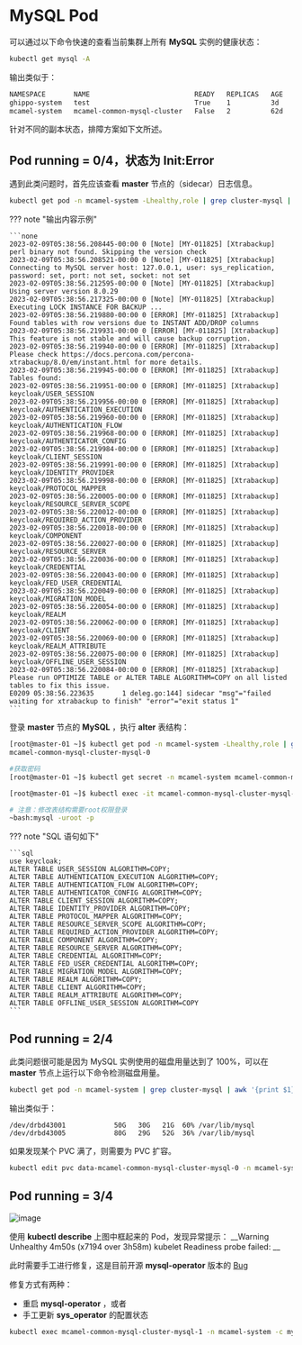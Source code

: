 # MySQL Pod

可以通过以下命令快速的查看当前集群上所有 __MySQL__ 实例的健康状态：

```bash
kubectl get mysql -A
```

输出类似于：

```bash
NAMESPACE       NAME                          READY   REPLICAS   AGE
ghippo-system   test                          True    1          3d
mcamel-system   mcamel-common-mysql-cluster   False   2          62d
```
针对不同的副本状态，排障方案如下文所述。

## Pod running = 0/4，状态为 __Init:Error__ 

遇到此类问题时，首先应该查看 __master__ 节点的（sidecar）日志信息。

```bash
kubectl get pod -n mcamel-system -Lhealthy,role | grep cluster-mysql | grep master | awk '{print $1}' | xargs -I {} kubectl logs -f {} -n mcamel-system -c sidecar
```

??? note "输出内容示例"

    ```none
    2023-02-09T05:38:56.208445-00:00 0 [Note] [MY-011825] [Xtrabackup] perl binary not found. Skipping the version check
    2023-02-09T05:38:56.208521-00:00 0 [Note] [MY-011825] [Xtrabackup] Connecting to MySQL server host: 127.0.0.1, user: sys_replication, password: set, port: not set, socket: not set
    2023-02-09T05:38:56.212595-00:00 0 [Note] [MY-011825] [Xtrabackup] Using server version 8.0.29
    2023-02-09T05:38:56.217325-00:00 0 [Note] [MY-011825] [Xtrabackup] Executing LOCK INSTANCE FOR BACKUP ...
    2023-02-09T05:38:56.219880-00:00 0 [ERROR] [MY-011825] [Xtrabackup] Found tables with row versions due to INSTANT ADD/DROP columns
    2023-02-09T05:38:56.219931-00:00 0 [ERROR] [MY-011825] [Xtrabackup] This feature is not stable and will cause backup corruption.
    2023-02-09T05:38:56.219940-00:00 0 [ERROR] [MY-011825] [Xtrabackup] Please check https://docs.percona.com/percona-xtrabackup/8.0/em/instant.html for more details.
    2023-02-09T05:38:56.219945-00:00 0 [ERROR] [MY-011825] [Xtrabackup] Tables found:
    2023-02-09T05:38:56.219951-00:00 0 [ERROR] [MY-011825] [Xtrabackup] keycloak/USER_SESSION
    2023-02-09T05:38:56.219956-00:00 0 [ERROR] [MY-011825] [Xtrabackup] keycloak/AUTHENTICATION_EXECUTION
    2023-02-09T05:38:56.219960-00:00 0 [ERROR] [MY-011825] [Xtrabackup] keycloak/AUTHENTICATION_FLOW
    2023-02-09T05:38:56.219968-00:00 0 [ERROR] [MY-011825] [Xtrabackup] keycloak/AUTHENTICATOR_CONFIG
    2023-02-09T05:38:56.219984-00:00 0 [ERROR] [MY-011825] [Xtrabackup] keycloak/CLIENT_SESSION
    2023-02-09T05:38:56.219991-00:00 0 [ERROR] [MY-011825] [Xtrabackup] keycloak/IDENTITY_PROVIDER
    2023-02-09T05:38:56.219998-00:00 0 [ERROR] [MY-011825] [Xtrabackup] keycloak/PROTOCOL_MAPPER
    2023-02-09T05:38:56.220005-00:00 0 [ERROR] [MY-011825] [Xtrabackup] keycloak/RESOURCE_SERVER_SCOPE
    2023-02-09T05:38:56.220012-00:00 0 [ERROR] [MY-011825] [Xtrabackup] keycloak/REQUIRED_ACTION_PROVIDER
    2023-02-09T05:38:56.220018-00:00 0 [ERROR] [MY-011825] [Xtrabackup] keycloak/COMPONENT
    2023-02-09T05:38:56.220027-00:00 0 [ERROR] [MY-011825] [Xtrabackup] keycloak/RESOURCE_SERVER
    2023-02-09T05:38:56.220036-00:00 0 [ERROR] [MY-011825] [Xtrabackup] keycloak/CREDENTIAL
    2023-02-09T05:38:56.220043-00:00 0 [ERROR] [MY-011825] [Xtrabackup] keycloak/FED_USER_CREDENTIAL
    2023-02-09T05:38:56.220049-00:00 0 [ERROR] [MY-011825] [Xtrabackup] keycloak/MIGRATION_MODEL
    2023-02-09T05:38:56.220054-00:00 0 [ERROR] [MY-011825] [Xtrabackup] keycloak/REALM
    2023-02-09T05:38:56.220062-00:00 0 [ERROR] [MY-011825] [Xtrabackup] keycloak/CLIENT
    2023-02-09T05:38:56.220069-00:00 0 [ERROR] [MY-011825] [Xtrabackup] keycloak/REALM_ATTRIBUTE
    2023-02-09T05:38:56.220075-00:00 0 [ERROR] [MY-011825] [Xtrabackup] keycloak/OFFLINE_USER_SESSION
    2023-02-09T05:38:56.220084-00:00 0 [ERROR] [MY-011825] [Xtrabackup] Please run OPTIMIZE TABLE or ALTER TABLE ALGORITHM=COPY on all listed tables to fix this issue.
    E0209 05:38:56.223635       1 deleg.go:144] sidecar "msg"="failed waiting for xtrabackup to finish" "error"="exit status 1"
    ```

登录 __master__ 节点的 __MySQL__ ，执行 __alter__ 表结构：

```bash
[root@master-01 ~]$ kubectl get pod -n mcamel-system -Lhealthy,role | grep cluster-mysql | grep master
mcamel-common-mysql-cluster-mysql-0

#获取密码
[root@master-01 ~]$ kubectl get secret -n mcamel-system mcamel-common-mysql-cluster-secret -o=jsonpath='{.data.ROOT_PASSWORD}' | base64 -d

[root@master-01 ~]$ kubectl exec -it mcamel-common-mysql-cluster-mysql-0 -n mcamel-system -c mysql -- /bin/bash

# 注意：修改表结构需要root权限登录
~bash:mysql -uroot -p
```

??? note "SQL 语句如下"

    ```sql
    use keycloak;
    ALTER TABLE USER_SESSION ALGORITHM=COPY;
    ALTER TABLE AUTHENTICATION_EXECUTION ALGORITHM=COPY;
    ALTER TABLE AUTHENTICATION_FLOW ALGORITHM=COPY;
    ALTER TABLE AUTHENTICATOR_CONFIG ALGORITHM=COPY;
    ALTER TABLE CLIENT_SESSION ALGORITHM=COPY;
    ALTER TABLE IDENTITY_PROVIDER ALGORITHM=COPY;
    ALTER TABLE PROTOCOL_MAPPER ALGORITHM=COPY;
    ALTER TABLE RESOURCE_SERVER_SCOPE ALGORITHM=COPY;
    ALTER TABLE REQUIRED_ACTION_PROVIDER ALGORITHM=COPY;
    ALTER TABLE COMPONENT ALGORITHM=COPY;
    ALTER TABLE RESOURCE_SERVER ALGORITHM=COPY;
    ALTER TABLE CREDENTIAL ALGORITHM=COPY;
    ALTER TABLE FED_USER_CREDENTIAL ALGORITHM=COPY;
    ALTER TABLE MIGRATION_MODEL ALGORITHM=COPY;
    ALTER TABLE REALM ALGORITHM=COPY;
    ALTER TABLE CLIENT ALGORITHM=COPY;
    ALTER TABLE REALM_ATTRIBUTE ALGORITHM=COPY;
    ALTER TABLE OFFLINE_USER_SESSION ALGORITHM=COPY
    ```

## Pod running = 2/4

此类问题很可能是因为 MySQL 实例使用的磁盘用量达到了 100%，可以在 __master__ 节点上运行以下命令检测磁盘用量。

```bash
kubectl get pod -n mcamel-system | grep cluster-mysql | awk '{print $1}' | xargs -I {} kubectl exec {} -n mcamel-system -c sidecar -- df -h | grep /var/lib/mysql
```

输出类似于：

```console
/dev/drbd43001            50G   30G   21G  60% /var/lib/mysql
/dev/drbd43005            80G   29G   52G  36% /var/lib/mysql
```

如果发现某个  PVC 满了，则需要为 PVC 扩容。

```bash
kubectl edit pvc data-mcamel-common-mysql-cluster-mysql-0 -n mcamel-system # 修改request大小即可
```

## Pod running = 3/4

![image](https://docs.daocloud.io/daocloud-docs-images/docs/middleware/mysql/images/faq-mysql-1.png)

使用 __kubectl describe__ 上图中框起来的 Pod，发现异常提示： __Warning Unhealthy 4m50s (x7194 over 3h58m) kubelet Readiness probe failed: __ 

此时需要手工进行修复，这是目前开源 __mysql-operator__ 版本的 [Bug](https://github.com/bitpoke/mysql-operator/pull/857)

修复方式有两种：

- 重启 __mysql-operator__ ，或者
- 手工更新 __sys_operator__ 的配置状态

```bash
kubectl exec mcamel-common-mysql-cluster-mysql-1 -n mcamel-system -c mysql -- mysql --defaults-file=/etc/mysql/client.conf -NB -e 'update sys_operator.status set value="1"  WHERE name="configured"'
```
